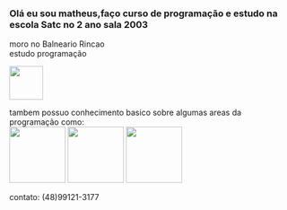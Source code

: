 ### Olá eu sou matheus,faço curso de programação e estudo na escola Satc no 2 ano sala 2003<br>
moro no Balneario Rincao<br>
estudo programação<br>

<img src="https://media.tenor.com/o3SXzAksOokAAAAC/anime-meme.gif" width="60">

tambem possuo conhecimento basico sobre algumas areas da programação como:<br>
<img height="100" src="https://cdn.jsdelivr.net/gh/devicons/devicon/icons/python/python-original-wordmark.svg" />
<img height="100" src="https://cdn.jsdelivr.net/gh/devicons/devicon/icons/visualstudio/visualstudio-plain-wordmark.svg" />
<img height="100" src="https://cdn.jsdelivr.net/gh/devicons/devicon/icons/unity/unity-original.svg" />

contato:
(48)99121-3177
